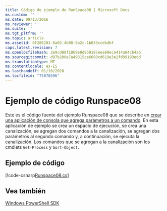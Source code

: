 ```yaml
---
title: Código de ejemplo de RunSpace08 | Microsoft Docs
ms.custom: ''
ms.date: 09/13/2016
ms.reviewer: ''
ms.suite: ''
ms.tgt_pltfrm: ''
ms.topic: article
ms.assetid: 0f286201-8a02-4b00-9a2c-1b833ccdbdbf
caps.latest.revision: 7
ms.openlocfilehash: 2e9cd80f1869e0d859187eea89eca414a84cb4ab
ms.sourcegitcommit: d97b200e7a49315ce6608cd619e3e2fd99193edd
ms.translationtype: MT
ms.contentlocale: es-ES
ms.lasthandoff: 01/10/2020
ms.locfileid: "75870596"
---
```

# <a name="runspace08-code-sample"></a>Ejemplo de código Runspace08

Este es el código fuente del ejemplo Runspace08 que se describe en [crear una aplicación de consola que agrega parámetros a un comando](https://msdn.microsoft.com/848b2b46-60f1-4a86-b448-cfc7c0cccfba).
En esta aplicación de ejemplo se crea un espacio de ejecución, se crea una canalización, se agregan dos comandos a la canalización, se agregan dos parámetros al segundo comando y, a continuación, se ejecuta la canalización. Los comandos que se agregan a la canalización son los cmdlets `Get-Process` y `Sort-Object`.

## <a name="code-sample"></a>Ejemplo de código

[!code-csharp[Runspace08.cs](../../../../powershell-sdk-samples/SDK-2.0/csharp/Runspace08/Runspace08.cs#L11-L86 "Runspace08.cs")]

## <a name="see-also"></a>Vea también

[Windows PowerShell SDK](../windows-powershell-reference.md)
